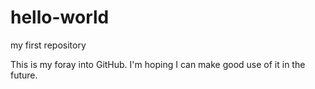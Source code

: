 # hello-world
my first repository

This is my foray into GitHub. I'm hoping I can make good use of it in the future.
